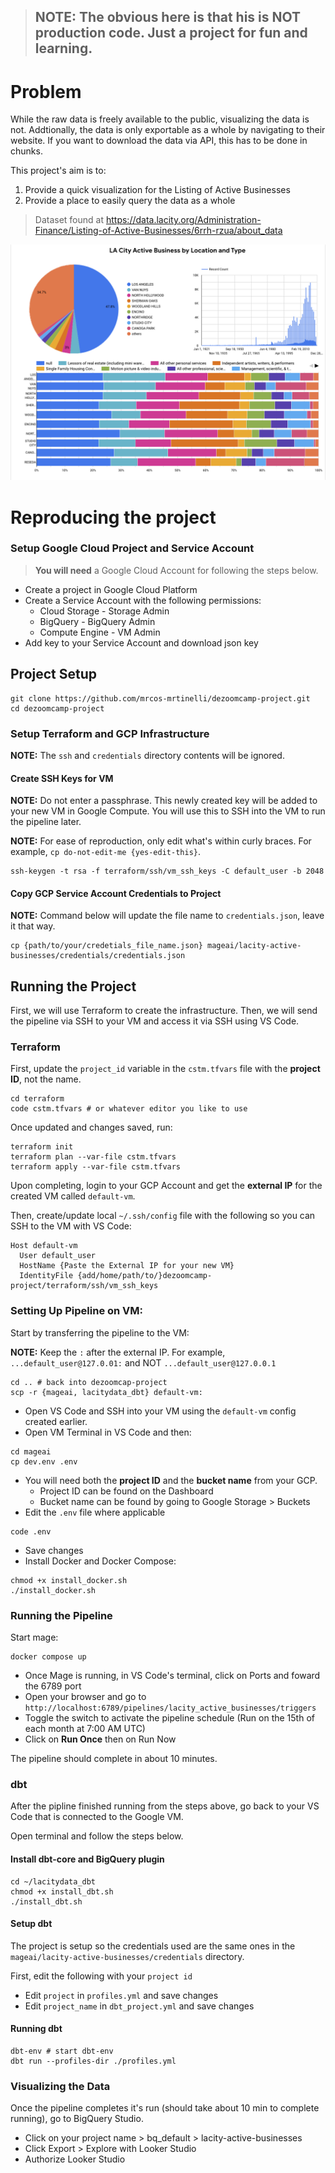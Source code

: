 >## **NOTE:** The obvious here is that his is NOT production code. Just a project for fun and learning.

# Problem

While the raw data is freely available to the public, visualizing the data is not. Addtionally, the data is only exportable as a whole by navigating to their website. If you want to download the data via API, this has to be done in chunks.

This project's aim is to:
1. Provide a quick visualization for the Listing of Active Businesses
2. Provide a place to easily query the data as a whole 

> Dataset found at https://data.lacity.org/Administration-Finance/Listing-of-Active-Businesses/6rrh-rzua/about_data

![Chart of LA City Active Businesses Listing Data](img/lacity-data-chart.png "Chart of LA City Active Businesses Listing Data")

# Reproducing the project
### Setup Google Cloud Project and Service Account
>**You will need** a Google Cloud Account for following the steps below.
- Create a project in Google Cloud Platform
- Create a Service Account with the following permissions:
  - Cloud Storage - Storage Admin
  - BigQuery - BigQuery Admin
  - Compute Engine - VM Admin
- Add key to your Service Account and download json key

## Project Setup

```
git clone https://github.com/mrcos-mrtinelli/dezoomcamp-project.git
cd dezoomcamp-project
```

### Setup Terraform and GCP Infrastructure
**NOTE:** The `ssh` and `credentials` directory contents will be ignored.

#### Create SSH Keys for VM
**NOTE:** Do not enter a passphrase. 
This newly created key will be added to your new VM in Google Compute. You will use this to SSH into the VM to run the pipeline later.

**NOTE:** For ease of reproduction, only edit what's within curly braces. For example, `cp do-not-edit-me {yes-edit-this}`.

```
ssh-keygen -t rsa -f terraform/ssh/vm_ssh_keys -C default_user -b 2048
``` 

#### Copy GCP Service Account Credentials to Project
**NOTE:** Command below will update the file name to `credentials.json`, leave it that way.

```
cp {path/to/your/credetials_file_name.json} mageai/lacity-active-businesses/credentials/credentials.json
```

## Running the Project 
First, we will use Terraform to create the infrastructure. Then, we will send the pipeline via SSH to your VM and access it via SSH using VS Code.

### Terraform
First, update the `project_id` variable in the `cstm.tfvars` file with the **project ID**, not the name.

```
cd terraform
code cstm.tfvars # or whatever editor you like to use
```

Once updated and changes saved, run:

```
terraform init
terraform plan --var-file cstm.tfvars
terraform apply --var-file cstm.tfvars
```

Upon completing, login to your GCP Account and get the **external IP** for the created VM called `default-vm`.

Then, create/update local `~/.ssh/config` file with the following so you can SSH to the VM with VS Code:

```
Host default-vm
  User default_user
  HostName {Paste the External IP for your new VM}
  IdentityFile {add/home/path/to/}dezoomcamp-project/terraform/ssh/vm_ssh_keys
```

### Setting Up Pipeline on VM:

Start by transferring the pipeline to the VM:

**NOTE:** Keep the `:` after the external IP. For example, `...default_user@127.0.01:` and NOT `...default_user@127.0.0.1`

```
cd .. # back into dezoomcap-project 
scp -r {mageai, lacitydata_dbt} default-vm:
```

* Open VS Code and SSH into your VM using the `default-vm` config created earlier.
* Open VM Terminal in VS Code and then:
```
cd mageai
cp dev.env .env
```
* You will need both the **project ID** and the **bucket name** from your GCP.
    * Project ID can be found on the Dashboard
    * Bucket name can be found by going to Google Storage > Buckets
* Edit the `.env` file where applicable
```
code .env
```
* Save changes
* Install Docker and Docker Compose:

```
chmod +x install_docker.sh
./install_docker.sh
```

### Running the Pipeline
Start mage:
```
docker compose up
```

* Once Mage is running, in VS Code's terminal, click on Ports and foward the 6789 port 
* Open your browser and go to `http://localhost:6789/pipelines/lacity_active_businesses/triggers`
* Toggle the switch to activate the pipeline schedule (Run on the 15th of each month at 7:00 AM UTC)
* Click on **Run Once** then on Run Now

The pipeline should complete in about 10 minutes.

### dbt
After the pipline finished running from the steps above, go back to your VS Code that is connected to the Google VM.

Open terminal and follow the steps below.

#### Install dbt-core and BigQuery plugin

```
cd ~/lacitydata_dbt
chmod +x install_dbt.sh
./install_dbt.sh
```

#### Setup dbt
The project is setup so the credentials used are the same ones in the `mageai/lacity-active-businesses/credentials` directory.

First, edit the following with your `project id`
* Edit `project` in `profiles.yml` and save changes
* Edit `project_name` in `dbt_project.yml` and save changes

#### Running dbt
```
dbt-env # start dbt-env
dbt run --profiles-dir ./profiles.yml
```

### Visualizing the Data
Once the pipeline completes it's run (should take about 10 min to complete running), go to BigQuery Studio.
* Click on your project name > bq_default > lacity-active-businesses
* Click Export > Explore with Looker Studio
* Authorize Looker Studio 
